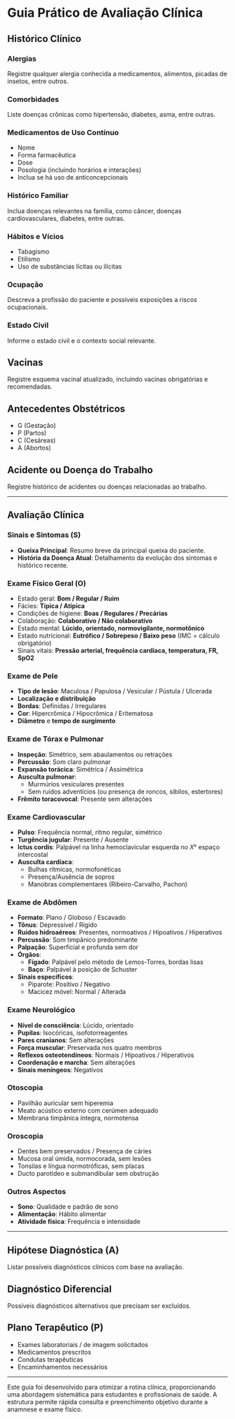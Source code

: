 # Guia Prático de Avaliação Clínica

## Histórico Clínico

### Alergias
Registre qualquer alergia conhecida a medicamentos, alimentos, picadas de insetos, entre outros.

### Comorbidades
Liste doenças crônicas como hipertensão, diabetes, asma, entre outras.

### Medicamentos de Uso Contínuo
- Nome
- Forma farmacêutica
- Dose
- Posologia (incluindo horários e interações)
- Inclua se há uso de anticoncepcionais

### Histórico Familiar
Inclua doenças relevantes na família, como câncer, doenças cardiovasculares, diabetes, entre outras.

### Hábitos e Vícios
- Tabagismo
- Etilismo
- Uso de substâncias lícitas ou ilícitas

### Ocupação
Descreva a profissão do paciente e possíveis exposições a riscos ocupacionais.

### Estado Civil
Informe o estado civil e o contexto social relevante.

## Vacinas
Registre esquema vacinal atualizado, incluindo vacinas obrigatórias e recomendadas.

## Antecedentes Obstétricos
- G (Gestação)
- P (Partos)
- C (Cesáreas)
- A (Abortos)

## Acidente ou Doença do Trabalho
Registre histórico de acidentes ou doenças relacionadas ao trabalho.

---

## Avaliação Clínica

### Sinais e Sintomas (S)
- **Queixa Principal**: Resumo breve da principal queixa do paciente.
- **História da Doença Atual**: Detalhamento da evolução dos sintomas e histórico recente.

### Exame Físico Geral (O)
- Estado geral: **Bom / Regular / Ruim**
- Fácies: **Típica / Atípica**
- Condições de higiene: **Boas / Regulares / Precárias**
- Colaboração: **Colaborativo / Não colaborativo**
- Estado mental: **Lúcido, orientado, normovigilante, normotônico**
- Estado nutricional: **Eutrófico / Sobrepeso / Baixo peso** (IMC = cálculo obrigatório)
- Sinais vitais: **Pressão arterial, frequência cardíaca, temperatura, FR, SpO2**

### Exame de Pele
- **Tipo de lesão**: Maculosa / Papulosa / Vesicular / Pústula / Ulcerada
- **Localização e distribuição**
- **Bordas**: Definidas / Irregulares
- **Cor**: Hipercrômica / Hipocrômica / Eritematosa
- **Diâmetro** e **tempo de surgimento**

### Exame de Tórax e Pulmonar
- **Inspeção**: Simétrico, sem abaulamentos ou retrações
- **Percussão**: Som claro pulmonar
- **Expansão torácica**: Simétrica / Assimétrica
- **Ausculta pulmonar**:
  - Murmúrios vesiculares presentes
  - Sem ruídos adventícios (ou presença de roncos, sibilos, estertores)
- **Frêmito toracovocal**: Presente sem alterações

### Exame Cardiovascular
- **Pulso**: Frequência normal, ritmo regular, simétrico
- **Turgência jugular**: Presente / Ausente
- **Ictus cordis**: Palpável na linha hemoclavicular esquerda no _X_° espaço intercostal
- **Ausculta cardíaca**:
  - Bulhas rítmicas, normofonéticas
  - Presença/Ausência de sopros
  - Manobras complementares (Ribeiro-Carvalho, Pachon)

### Exame de Abdômen
- **Formato**: Plano / Globoso / Escavado
- **Tônus**: Depressível / Rígido
- **Ruídos hidroaéreos**: Presentes, normoativos / Hipoativos / Hiperativos
- **Percussão**: Som timpânico predominante
- **Palpação**: Superficial e profunda sem dor
- **Órgãos**:
  - **Fígado**: Palpável pelo método de Lemos-Torres, bordas lisas
  - **Baço**: Palpável à posição de Schuster
- **Sinais específicos**:
  - Piparote: Positivo / Negativo
  - Macicez móvel: Normal / Alterada

### Exame Neurológico
- **Nível de consciência**: Lúcido, orientado
- **Pupilas**: Isocóricas, isofotorreagentes
- **Pares cranianos**: Sem alterações
- **Força muscular**: Preservada nos quatro membros
- **Reflexos osteotendíneos**: Normais / Hipoativos / Hiperativos
- **Coordenação e marcha**: Sem alterações
- **Sinais meníngeos**: Negativos

### Otoscopia
- Pavilhão auricular sem hiperemia
- Meato acústico externo com cerúmen adequado
- Membrana timpânica íntegra, normotensa

### Oroscopia
- Dentes bem preservados / Presença de cáries
- Mucosa oral úmida, normocorada, sem lesões
- Tonsilas e língua normotróficas, sem placas
- Ducto parotídeo e submandibular sem obstrução

### Outros Aspectos
- **Sono**: Qualidade e padrão de sono
- **Alimentação**: Hábito alimentar
- **Atividade física**: Frequência e intensidade

---

## Hipótese Diagnóstica (A)
Listar possíveis diagnósticos clínicos com base na avaliação.

## Diagnóstico Diferencial
Possíveis diagnósticos alternativos que precisam ser excluídos.

## Plano Terapêutico (P)
- Exames laboratoriais / de imagem solicitados
- Medicamentos prescritos
- Condutas terapêuticas
- Encaminhamentos necessários

---

Este guia foi desenvolvido para otimizar a rotina clínica, proporcionando uma abordagem sistemática para estudantes e profissionais de saúde. A estrutura permite rápida consulta e preenchimento objetivo durante a anamnese e exame físico.
